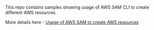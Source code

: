 This repo contains samples showing usage of AWS SAM CLI to create different AWS resources.

More details here - [Usage of AWS SAM to create AWS resources](https://sarthakj178.com/usage-of-aws-sam-to-create-aws-resources/)
